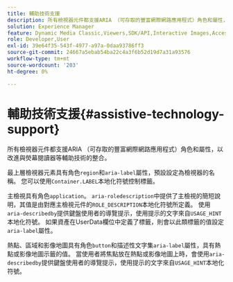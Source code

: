 ```yaml
---
title: 輔助技術支援
description: 所有檢視器元件都支援ARIA （可存取的豐富網際網路應用程式）角色和屬性，以改進與熒幕閱讀器等輔助技術的整合。
solution: Experience Manager
feature: Dynamic Media Classic,Viewers,SDK/API,Interactive Images,Accessibility
role: Developer,User
exl-id: 39e64f35-543f-4977-a97a-0daa93786ff3
source-git-commit: 24667a5ebab54ba22c4a3f6b52d19d7a31a93576
workflow-type: tm+mt
source-wordcount: '203'
ht-degree: 0%

---
```


# 輔助技術支援{#assistive-technology-support}

所有檢視器元件都支援ARIA （可存取的豐富網際網路應用程式）角色和屬性，以改進與熒幕閱讀器等輔助技術的整合。

最上層檢視器元素具有角色`region`和`aria-label`屬性，預設設定為檢視器的名稱。 您可以使用`Container.LABEL`本地化符號控制標籤。

主檢視具有角色`application`。 `aria-roledescription`中提供了主檢視的簡短說明，其值是由對應主檢視元件的`ROLE_DESCRIPTION`本地化符號所定義。 使用`aria-describedby`提供鍵盤使用者的導覽提示，使用提示的文字來自`USAGE_HINT`本地化符號。 如果資產在UserData欄位中定義了標籤，則會以此類標籤的值設定`aria-label`屬性。

熱點、區域和影像地圖具有角色`button`和描述性文字集`aria-label`屬性，具有熱點或影像地圖示籤的值。 當使用者將焦點放在熱點或影像地圖上時，會使用`aria-describedby`提供鍵盤使用者的導覽提示，使用提示的文字來自`USAGE_HINT`本地化符號。
